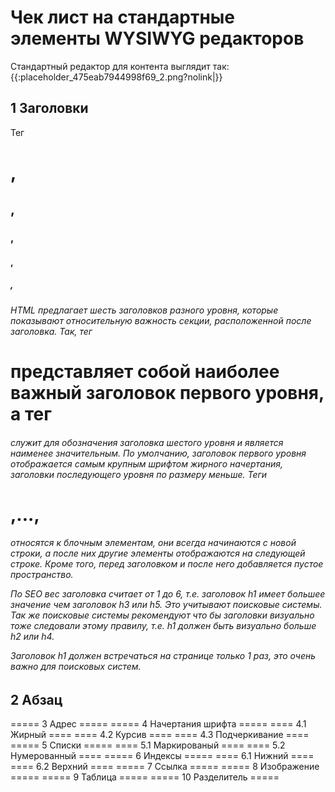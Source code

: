 # Чек лист на стандартные элементы WYSIWYG редакторов #
Стандартный редактор для контента выглядит так:
{{:placeholder_475eab7944998f69_2.png?nolink|}}

## 1 Заголовки ##
Тег <h1>, <h2>, <h3>, <h4>, <h5>, <h6>

HTML предлагает шесть заголовков разного уровня, которые показывают относительную важность секции, расположенной после заголовка. Так, тег <h1> представляет собой наиболее важный заголовок первого уровня, а тег <h6> служит для обозначения заголовка шестого уровня и является наименее значительным. По умолчанию, заголовок первого уровня отображается самым крупным шрифтом жирного начертания, заголовки последующего уровня по размеру меньше. Теги <h1>,...,<h6> относятся к блочным элементам, они всегда начинаются с новой строки, а после них другие элементы отображаются на следующей строке. Кроме того, перед заголовком и после него добавляется пустое пространство.

По SEO вес заголовка считает от 1 до 6, т.е. заголовок h1 имеет большее значение чем заголовок h3 или h5. Это учитывают поисковые системы. Так же поисковые системы рекомендуют что бы заголовки визуально тоже следовали этому правилу, т.е. h1 должен быть визуально больше h2 или h4.

Заголовок h1 должен встречаться на странице только 1 раз, это очень важно для поисковых систем.



## 2 Абзац ##
===== 3 Адрес =====
===== 4 Начертания шрифта =====
==== 4.1 Жирный ====
==== 4.2 Курсив ====
==== 4.3 Подчеркивание ====
===== 5 Списки =====
==== 5.1 Маркированый ====
==== 5.2 Нумерованный ====
===== 6 Индексы =====
==== 6.1 Нижний ====
==== 6.2 Верхний ====
===== 7 Ссылка =====
===== 8 Изображение =====
===== 9 Таблица =====
===== 10 Разделитель =====
